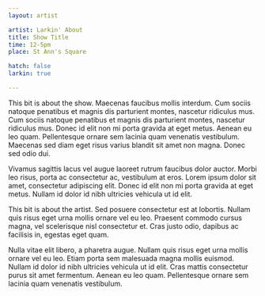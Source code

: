```yaml
---
layout: artist

artist: Larkin' About
title: Show Title
time: 12-5pm
place: St Ann's Square

hatch: false
larkin: true

---
```


This bit is about the show. Maecenas faucibus mollis interdum. Cum sociis natoque penatibus et magnis dis parturient montes, nascetur ridiculus mus. Cum sociis natoque penatibus et magnis dis parturient montes, nascetur ridiculus mus. Donec id elit non mi porta gravida at eget metus. Aenean eu leo quam. Pellentesque ornare sem lacinia quam venenatis vestibulum. Maecenas sed diam eget risus varius blandit sit amet non magna. Donec sed odio dui.

Vivamus sagittis lacus vel augue laoreet rutrum faucibus dolor auctor. Morbi leo risus, porta ac consectetur ac, vestibulum at eros. Lorem ipsum dolor sit amet, consectetur adipiscing elit. Donec id elit non mi porta gravida at eget metus. Nullam id dolor id nibh ultricies vehicula ut id elit.

This bit is about the artist. Sed posuere consectetur est at lobortis. Nullam quis risus eget urna mollis ornare vel eu leo. Praesent commodo cursus magna, vel scelerisque nisl consectetur et. Cras justo odio, dapibus ac facilisis in, egestas eget quam.

Nulla vitae elit libero, a pharetra augue. Nullam quis risus eget urna mollis ornare vel eu leo. Etiam porta sem malesuada magna mollis euismod. Nullam id dolor id nibh ultricies vehicula ut id elit. Cras mattis consectetur purus sit amet fermentum. Aenean eu leo quam. Pellentesque ornare sem lacinia quam venenatis vestibulum.